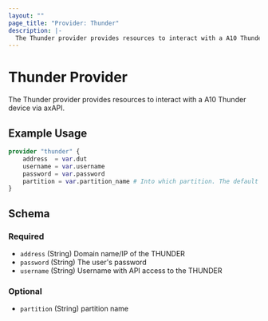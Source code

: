 ```yaml
---
layout: ""
page_title: "Provider: Thunder"
description: |-
  The Thunder provider provides resources to interact with a A10 Thunder device via axAPI.
---
```


# Thunder Provider

The Thunder provider provides resources to interact with a A10 Thunder device via axAPI.

## Example Usage

```terraform
provider "thunder" {
    address  = var.dut
    username = var.username
    password = var.password
    partition = var.partition_name # Into which partition. The default value is "shared".
}
```

<!-- schema generated by tfplugindocs -->
## Schema

### Required

- `address` (String) Domain name/IP of the THUNDER
- `password` (String) The user's password
- `username` (String) Username with API access to the THUNDER

### Optional

- `partition` (String) partition name
